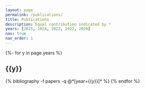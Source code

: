 ```yaml
---
layout: page
permalink: /publications/
title: Publications
description: Equal contribution indicated by *
years: [2025, 2024, 2023, 2022, 2020]
nav: true
nav_order: 1
---
```

<!-- _pages/publications.md -->
<div class="publications">

{%- for y in page.years %}
  <h2 class="year">{{y}}</h2>
  {% bibliography -f papers -q @*[year={{y}}]* %}
{% endfor %}

</div>
